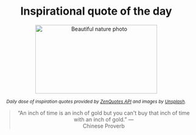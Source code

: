 
<div align="center">

# Inspirational quote of the day

<img src="./data/photo.jpeg" alt="Beautiful nature photo" width="320" height="180">

<sub><i>Daily dose of inspiration quotes provided by [ZenQuotes API](https://zenquotes.io/) and images by [Unsplash](https://unsplash.com/).</i></sub>


<blockquote>&ldquo;An inch of time is an inch of gold but you can't buy that inch of time with an inch of gold.&rdquo; &mdash; <footer>Chinese Proverb</footer></blockquote>

</div>
